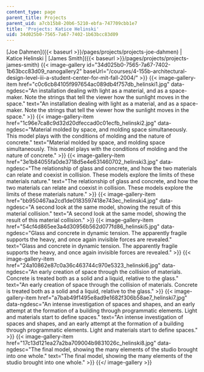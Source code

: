 ```yaml
---
content_type: page
parent_title: Projects
parent_uid: a7cb15b8-20b6-5210-ebfa-747709cbb1e7
title: 'Projects: Katice Helinski'
uid: 34d025b0-7565-7a67-7402-1b63bcc83d09
---
```


[Joe Dahmen]({{< baseurl >}}/pages/projects/projects-joe-dahmen) | Katice Helinski | [James Smith]({{< baseurl >}}/pages/projects/projects-james-smith)
{{< image-gallery id="34d025b0-7565-7a67-7402-1b63bcc83d09_nanogallery2" baseUrl="/courses/4-155b-architectural-design-level-iii-a-student-center-for-mit-fall-2004/" >}}
{{< image-gallery-item href="c0c6cb84105f997654ac089db4f757db_helinski1.jpg" data-ngdesc="An installation dealing with light as a material, and as a space-maker. Note the strings that tell the viewer how the sunlight moves in the space." text="An installation dealing with light as a material, and as a space-maker. Note the strings that tell the viewer how the sunlight moves in the space." >}}
{{< image-gallery-item href="1c96e7ca8c9d32d20dfeccad0c01ecfb_helinski2.jpg" data-ngdesc="Material molded by space, and molding space simultaneously. This model plays with the conditions of molding and the nature of concrete." text="Material molded by space, and molding space simultaneously. This model plays with the conditions of molding and the nature of concrete." >}}
{{< image-gallery-item href="3e1b84055fa0de3718d5e4e631460702_helinski3.jpg" data-ngdesc="The relationship of glass and concrete, and how the two materials can relate and coexist in collision. These models explore the limits of these materials nature." text="The relationship of glass and concrete, and how the two materials can relate and coexist in collision. These models explore the limits of these materials nature." >}}
{{< image-gallery-item href="bb950467aa2cd1de0183597418e743ec_helinski4.jpg" data-ngdesc="A second look at the same model, showing the result of this material collision." text="A second look at the same model, showing the result of this material collision." >}}
{{< image-gallery-item href="54cf4d865ee3a4d30956b562d077fd86_helinski5.jpg" data-ngdesc="Glass and concrete in dynamic tension. The apparently fragile supports the heavy, and once again invisible forces are revealed." text="Glass and concrete in dynamic tension. The apparently fragile supports the heavy, and once again invisible forces are revealed." >}}
{{< image-gallery-item href="24a10862e87c0a36c463744c970e5323_helinski6.jpg" data-ngdesc="An early creation of space through the collision of materials. Concrete is treated both as a solid and a liquid, relative to the glass." text="An early creation of space through the collision of materials. Concrete is treated both as a solid and a liquid, relative to the glass." >}}
{{< image-gallery-item href="a7bab49f1495e8ad9e1682f306b58ae7_helinski7.jpg" data-ngdesc="An intense investigation of spaces and shapes, and an early attempt at the formation of a building through programmatic elements. Light and materials start to define spaces." text="An intense investigation of spaces and shapes, and an early attempt at the formation of a building through programmatic elements. Light and materials start to define spaces." >}}
{{< image-gallery-item href="17c13d121ea27a2ba709004b9831026c_helinski8.jpg" data-ngdesc="The final model, showing the many elements of the studio brought into one whole." text="The final model, showing the many elements of the studio brought into one whole." >}}
{{</ image-gallery >}}